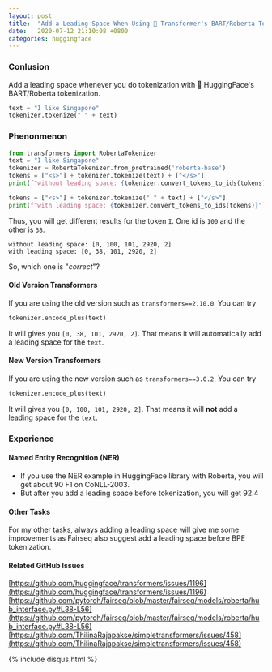 ```yaml
---
layout: post
title:  "Add a Leading Space When Using 🤗 Transformer's BART/Roberta Tokenization"
date:   2020-07-12 21:10:08 +0800
categories: huggingface
---
```


<!-- You’ll find this post in your `_posts` directory. Go ahead and edit it and re-build the site to see your changes. You can rebuild the site in many different ways, but the most common way is to run `jekyll serve`, which launches a web server and auto-regenerates your site when a file is updated.

Jekyll requires blog post files to be named according to the following format:

`YEAR-MONTH-DAY-title.MARKUP`

Where `YEAR` is a four-digit number, `MONTH` and `DAY` are both two-digit numbers, and `MARKUP` is the file extension representing the format used in the file. After that, include the necessary front matter. Take a look at the source for this post to get an idea about how it works.

Jekyll also offers powerful support for code snippets:

{% highlight ruby %}
def print_hi(name)
  puts "Hi, #{name}"
end
print_hi('Tom')
#=> prints 'Hi, Tom' to STDOUT.
{% endhighlight %}

Check out the [Jekyll docs][jekyll-docs] for more info on how to get the most out of Jekyll. File all bugs/feature requests at [Jekyll’s GitHub repo][jekyll-gh]. If you have questions, you can ask them on [Jekyll Talk][jekyll-talk].

[jekyll-docs]: https://jekyllrb.com/docs/home
[jekyll-gh]:   https://github.com/jekyll/jekyll
[jekyll-talk]: https://talk.jekyllrb.com/ -->
### Conlusion 
Add a leading space whenever you do tokenization with 🤗 HuggingFace's BART/Roberta tokenization.
```python
text = "I like Singapore"
tokenizer.tokenize(" " + text)
```

### Phenonmenon 
```python
from transformers import RobertaTokenizer
text = "I like Singapore"
tokenizer = RobertaTokenizer.from_pretrained('roberta-base')
tokens = ["<s>"] + tokenizer.tokenize(text) + ["</s>"]
print(f"without leading space: {tokenizer.convert_tokens_to_ids(tokens)}")

tokens = ["<s>"] + tokenizer.tokenize(" " + text) + ["</s>"]
print(f"with leading space: {tokenizer.convert_tokens_to_ids(tokens)}")
```
Thus, you will get different results for the token `I`. One id is `100` and the other is `38`.
```
without leading space: [0, 100, 101, 2920, 2]
with leading space: [0, 38, 101, 2920, 2]
```
So, which one is "_correct_"? 

#### Old Version Transformers
If you are using the old version such as `transformers==2.10.0`. You can try
```python
tokenizer.encode_plus(text)
```
It will gives you `[0, 38, 101, 2920, 2]`. That means it will automatically add a leading space for the `text`.


#### New Version Transformers
If you are using the new version such as `transformers==3.0.2`. You can try
```python
tokenizer.encode_plus(text)
```
It will gives you `[0, 100, 101, 2920, 2]`. That means it will **not** add a leading space for the `text`.

### Experience
#### Named Entity Recognition (NER)
- If you use the NER example in HuggingFace library with Roberta, you will get about 90 F1 on CoNLL-2003.
- But after you add a leading space before tokenization, you will get 92.4

#### Other Tasks
For my other tasks, always adding a leading space will give me some improvements as Fairseq also suggest add a leading space before BPE tokenization. 

#### Related GitHub Issues

[https://github.com/huggingface/transformers/issues/1196](https://github.com/huggingface/transformers/issues/1196)
[https://github.com/pytorch/fairseq/blob/master/fairseq/models/roberta/hub_interface.py#L38-L56](https://github.com/pytorch/fairseq/blob/master/fairseq/models/roberta/hub_interface.py#L38-L56)
[https://github.com/ThilinaRajapakse/simpletransformers/issues/458](https://github.com/ThilinaRajapakse/simpletransformers/issues/458)



{% include disqus.html %}
